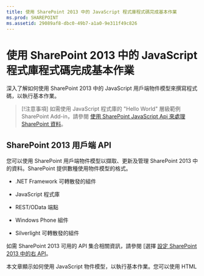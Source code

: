 ```yaml
---
title: 使用 SharePoint 2013 中的 JavaScript 程式庫程式碼完成基本作業
ms.prod: SHAREPOINT
ms.assetid: 29089af8-dbc0-49b7-a1a0-9e311f49c826
---
```



# 使用 SharePoint 2013 中的 JavaScript 程式庫程式碼完成基本作業
深入了解如何使用 SharePoint 2013 中的 JavaScript 用戶端物件模型來撰寫程式碼，以執行基本作業。
> [!注意事項]
> 如需使用 JavaScript 程式庫的 "Hello World" 層級範例 SharePoint Add-in，請參閱  [使用 SharePoint JavaScript Api 來處理 SharePoint 資料](use-the-sharepoint-javascript-apis-to-work-with-sharepoint-data.md)。 
  
    
    


## SharePoint 2013 用戶端 API
<a name="ClientAPIs"> </a>

您可以使用 SharePoint 用戶端物件模型以擷取、更新及管理 SharePoint 2013 中的資料。SharePoint 提供數種使用物件模型的格式。
  
    
    

- .NET Framework 可轉散發的組件
    
  
- JavaScript 程式庫
    
  
- REST/OData 端點
    
  
- Windows Phone 組件
    
  
- Silverlight 可轉散發的組件
    
  
如需 SharePoint 2013 可用的 API 集合相關資訊，請參閱  [選擇 [設定 SharePoint 2013 中的右 API](http://msdn.microsoft.com/library/f36645da-77c5-47f1-a2ca-13d4b62b320d%28Office.15%29.aspx)。
  
    
    
本文章顯示如何使用 JavaScript 物件模型，以執行基本作業。您可以使用 HTML <script> 標籤，來新增物件模型的參考。如需如何使用其他用戶端 API 的詳細資訊，請參閱下列項目：
  
    
    

-  [使用 SharePoint 2013 用戶端程式庫程式碼完成基本作業](complete-basic-operations-using-sharepoint-2013-client-library-code.md)
    
  
-  [使用 SharePoint 2013 其餘端點完成基本作業](complete-basic-operations-using-sharepoint-2013-rest-endpoints.md)
    
  
-  [建置存取 SharePoint 2013 的 Windows Phone 應用程式](http://msdn.microsoft.com/library/36681335-f772-4499-8445-f94481bc18e7%28Office.15%29.aspx)
    
  
-  [使用 Silverlight 物件模型](http://msdn.microsoft.com/library/cea7829d-f360-4052-8b76-91d90bcefd2a%28Office.15%29.aspx)
    
  

## 使用 JavaScript 用戶端物件模型，以執行 SharePoint 2013 中的基本工作
<a name="BasicOps_SPJSOMOps"> </a>

下列章節說明您可以用程式設計的方式完成的工作，包含示範作業的 JavaScript 程式碼範例。
  
    
    
當您建立雲端託管的增益集時，您可以使用 HTML <script> 標籤，來新增物件模型的參考。我們建議您參考主機 Web，因為可能不是雲端託管的增益集中每種情況下，都會有增益集 Web。如果使用 **{StandardTokens}** 權杖，您可以從 _SPHostUrl_ 查詢字串參數擷取主機 Web URL。如果使用 **{HostUrl}** 權杖，您也可以使用自訂所定義的查詢字串參數。主應用程式的 web URL 之後，您必須使用 JavaScript 程式碼來動態建立物件模型的參考。
  
    
    
下列程式碼範例會執行這些工作，來加入 JavaScript 物件模型參考︰
  
    
    

- 從 Microsoft 內容傳遞網路 (CDN) 參考 AJAX Library。
    
  
- 從 Microsoft CDN 參考 jQuery Library。
    
  
- 從查詢字串中擷取主機 Web 的 URL。
    
  
- 使用 jQuery 中的 **getScript** 函數，載入 SP.Runtime.js 和 SP.js 檔案。在載入檔案之後，您的程式會有權存取 SharePoint 的 JavaScript 物件模型。
    
  
- 在 **execOperation** 函數中繼續流程。
    
  



```

<script
    src="//ajax.aspnetcdn.com/ajax/4.0/1/MicrosoftAjax.js" 
    type="text/javascript">
</script>
<script
    type="text/javascript"
    src="//ajax.aspnetcdn.com/ajax/jQuery/jquery-1.7.2.min.js">
</script>
<script type="text/javascript">
    var hostweburl;

    // Load the required SharePoint libraries.
    $(document).ready(function () {

        // Get the URI decoded URLs.
        hostweburl =
            decodeURIComponent(
                getQueryStringParameter("SPHostUrl")
        );

        // The js files are in a URL in the form:
        // web_url/_layouts/15/resource_file
        var scriptbase = hostweburl + "/_layouts/15/";

        // Load the js files and continue to
        // the execOperation function.
        $.getScript(scriptbase + "SP.Runtime.js",
            function () {
                $.getScript(scriptbase + "SP.js", execOperation);
            }
        );
    });

    // Function to execute basic operations.
    function execOperation() {

        // Continue your program flow here.

    }

    // Function to retrieve a query string value.
    // For production purposes you may want to use
    // a library to handle the query string.
    function getQueryStringParameter(paramToRetrieve) {
        var params =
            document.URL.split("?")[1].split("&amp;");
        var strParams = "";
        for (var i = 0; i < params.length; i = i + 1) {
            var singleParam = params[i].split("=");
            if (singleParam[0] == paramToRetrieve)
                return singleParam[1];
        }
    }
</script>

```

當您建立 SharePoint 託管的增益集時，您可以使用 HTML <script> 標籤，來新增物件模型的參考。SharePoint 託管的增益集中，增益集 Web 讓您可使用相對路徑來參考所需的檔案，以使用 JavaScript 物件模型。
  
    
    
下列標記會執行這些工作，來加入 JavaScript 物件模型參考︰
  
    
    

- 從 Microsoft CDN 參考 AJAX library。
    
  
- 使用增益集 Web 的相對 URL，來參考 SP.Runtime.js 檔案。
    
  
- 使用增益集 Web 的相對 URL，來參考 SP.js 檔案。
    
  



```

<script
    src="//ajax.aspnetcdn.com/ajax/4.0/1/MicrosoftAjax.js" 
    type="text/javascript">
</script>
<script 
    type="text/javascript" 
    src="/_layouts/15/sp.runtime.js">
</script>
<script 
    type="text/javascript" 
    src="/_layouts/15/sp.js">
</script>
<script type="text/javascript">

    // Continue your program flow here.

</script>
```


## SharePoint 網站工作
<a name="BasicOps_SPWebTasks"> </a>

若要使用 JavaScript 來處理網站，請先使用 **ClientContext(serverRelativeUrl)** 建構函式，並傳遞 URL 或 URI 以傳回特定的要求內容。
  
    
    

### 擷取網站的屬性

使用 **ClientContext** 類別的 Web 屬性，來指定位於指定內容 URL 的網站物件屬性。在透過 **load(clientObject)** 方法載入網站物件，並呼叫 **executeQueryAsync(succeededCallback, failedCallback)** 之後，您會取得該網站的所有屬性的存取。下列範例會顯示標題和指定的網站的描述；雖然在您載入網站物件，並執行查詢之後，就可以使用所有依預設會傳回的其他屬性。
  
    
    

```

function retrieveWebSite(siteUrl) {
    var clientContext = new SP.ClientContext(siteUrl);
    this.oWebsite = clientContext.get_web();

    clientContext.load(this.oWebsite);

    clientContext.executeQueryAsync(
        Function.createDelegate(this, this.onQuerySucceeded), 
        Function.createDelegate(this, this.onQueryFailed)
    );
}

function onQuerySucceeded(sender, args) {
    alert('Title: ' + this.oWebsite.get_title() + 
        ' Description: ' + this.oWebsite.get_description());
}
    
function onQueryFailed(sender, args) {
    alert('Request failed. ' + args.get_message() + 
        '\\n' + args.get_stackTrace());
}
```


### 擷取選取的網站屬性

若要減少用戶端與伺服器之間不必要的資料傳輸，您可能會想要只傳回網站物件的指定屬性，而不是其所有的屬性。在這種情況下，使用與 LINQ 查詢或 Lambda 運算式語法搭配 **load(clientObject)** 方法，以指定要從伺服器傳回的屬性。在下列範例中，呼叫 **executeQueryAsync(succeededCallback, failedCallback)** 之後，只有標題和網站物件的建立日期變成可用。
  
    
    

```

function retrieveWebSiteProperties(siteUrl) {
    var clientContext = new SP.ClientContext(siteUrl);
    this.oWebsite = clientContext.get_web();

    clientContext.load(this.oWebsite, 'Title', 'Created');

    clientContext.executeQueryAsync(
        Function.createDelegate(this, this.onQuerySucceeded), 
        Function.createDelegate(this, this.onQueryFailed)
    );
}

function onQuerySucceeded(sender, args) {
    alert('Title: ' + this.oWebsite.get_title() + 
        ' Created: ' + this.oWebsite.get_created());
}
    
function onQueryFailed(sender, args) {
    alert('Request failed. ' + args.get_message() + 
        '\\n' + args.get_stackTrace());
}
```


> [!注意事項]
> 如果您嘗試存取其他屬性，程式碼會擲回例外，因為沒有其他屬性可用。 
  
    
    


### 寫入網站的屬性

若要修改網站，設定其屬性並呼叫 **update()** 方法，與伺服器物件模型運作的方式相似。然而，在用戶端物件模型中，您必須呼叫 **executeQueryAsync(succeededCallback, failedCallback)** 以要求批次處理您指定的所有命令。下列範例會變更標題和指定網站的描述。
  
    
    

```

function updateWebSite(siteUrl) {
    var clientContext = new SP.ClientContext(siteUrl);
    this.oWebsite = clientContext.get_web();

    this.oWebsite.set_title('Updated Web Site');
    this.oWebsite.set_description('This is an updated Web site.');
    this.oWebsite.update();

    clientContext.load(this.oWebsite, 'Title', 'Description');

    clientContext.executeQueryAsync(
        Function.createDelegate(this, this.onQuerySucceeded), 
        Function.createDelegate(this, this.onQueryFailed)
    );
}

function onQuerySucceeded(sender, args) {
    alert('Title: ' + this.oWebsite.get_title() + 
        ' Description: ' + this.oWebsite.get_description());
}
    
function onQueryFailed(sender, args) {
    alert('Request failed. ' + args.get_message() + 
        '\\n' + args.get_stackTrace());
}
```


## SharePoint 清單工作
<a name="BasicOps_SPListTasks"> </a>

使用 JavaScript 來處理清單物件，與處理網站物件相似。開始時，請使用 **ClientContext(serverRelativeUrl)** 建構函式並傳遞 URL 或 URI，以傳回特定的要求內容。然後您可以使用 **Web** 類別的 **lists** 屬性，來取得在網站中的清單集合。
  
    
    

### 擷取網站中所有清單的所有屬性

若要傳回網站的所有清單，請透過 **load(clientObject)** 方法載入清單集合，然後再呼叫 **executeQueryAsync(succeededCallback, failedCallback)**。下列範例會顯示網站的 URL，以及清單建立的日期和時間。
  
    
    

```

function retrieveAllListProperties(siteUrl) {
    var clientContext = new SP.ClientContext(siteUrl);
    var oWebsite = clientContext.get_web();
    this.collList = oWebsite.get_lists();
    clientContext.load(collList);

    clientContext.executeQueryAsync(
        Function.createDelegate(this, this.onQuerySucceeded), 
        Function.createDelegate(this, this.onQueryFailed)
    );
}

function onQuerySucceeded() {
    var listInfo = '';
    var listEnumerator = collList.getEnumerator();

    while (listEnumerator.moveNext()) {
        var oList = listEnumerator.get_current();
        listInfo += 'Title: ' + oList.get_title() + ' Created: ' + 
            oList.get_created().toString() + '\\n';
    }
    alert(listInfo);
}

function onQueryFailed(sender, args) {
    alert('Request failed. ' + args.get_message() + 
        '\\n' + args.get_stackTrace());
}
```


### 只擷取清單的指定屬性

先前的範例會傳回網站中清單的所有屬性。若要減少用戶端與伺服器之間不必要的資料傳輸，您可以使用 LINQ 查詢運算式，指定要傳回的屬性。在 JavaScript 中，您指定 **Include** 做為查詢字串的一部分，傳遞至 **load(clientObject)** 方法，以指定要傳回的屬性。下列範例會使用這種方法，只傳回集合中每個清單的標題和識別碼。
  
    
    

```

function retrieveSpecificListProperties(siteUrl) {
    var clientContext = new SP.ClientContext(siteUrl);
    var oWebsite = clientContext.get_web();
    this.collList = oWebsite.get_lists();

    clientContext.load(collList, 'Include(Title, Id)');
    clientContext.executeQueryAsync(
        Function.createDelegate(this, this.onQuerySucceeded), 
        Function.createDelegate(this, this.onQueryFailed)
    );
}

function onQuerySucceeded() {
    var listInfo = '';
    var listEnumerator = collList.getEnumerator();

    while (listEnumerator.moveNext()) {
        var oList = listEnumerator.get_current();
        listInfo += 'Title: ' + oList.get_title() + 
            ' ID: ' + oList.get_id().toString() + '\\n';
    }
    alert(listInfo);
}

function onQueryFailed(sender, args) {
    alert('Request failed. ' + args.get_message() + 
        '\\n' + args.get_stackTrace());
}

```


### 儲存在集合中所擷取的清單

如下列範例所示，您可以使用 **loadQuery(clientObjectCollection, exp)** 方法，而不是 **load(clientObject)** 方法，來將傳回值儲存在另一個集合中，而不是將其儲存在清單屬性中。
  
    
    

```

function retrieveSpecificListPropertiesToCollection(siteUrl) {
    var clientContext = new SP.ClientContext(siteUrl);
    var oWebsite = clientContext.get_web();
    var collList = oWebsite.get_lists();

    this.listInfoCollection = clientContext.loadQuery(collList, 'Include(Title, Id)');
    clientContext.executeQueryAsync(
        Function.createDelegate(this, this.onQuerySucceeded), 
        Function.createDelegate(this, this.onQueryFailed)
    );
}

function onQuerySucceeded() {
    var listInfo = '';

    for (var i = 0; i < this.listInfoCollection.length; i++) {
        var oList = this.listInfoCollection[i];
        listInfo += 'Title: ' + oList.get_title() + 
            ' ID: ' + oList.get_id().toString();
    }
    alert(listInfo.toString());
}

function onQueryFailed(sender, args) {
    alert('Request failed. ' + args.get_message() + 
        '\\n' + args.get_stackTrace());
}
```


### 套用篩選條件至清單擷取

如下列範例所示，您可以在 JavaScript 查詢中使用巢狀 **Include** 陳述式，來傳回清單及其欄位的中繼資料。範例會傳回網站內所有清單的所有欄位，並顯示所有包含字串「名稱」的欄位標題以及內部名稱。
  
    
    

```

function retrieveAllListsAllFields(siteUrl) {
    var clientContext = new SP.ClientContext(siteUrl);
    var oWebsite = clientContext.get_web();
    var collList = oWebsite.get_lists();

    this.listInfoArray = clientContext.loadQuery(collList, 
        'Include(Title,Fields.Include(Title,InternalName))');

    clientContext.executeQueryAsync(
        Function.createDelegate(this, this.onQuerySucceeded), 
        Function.createDelegate(this, this._onQueryFailed)
    );
}

function onQuerySucceeded() {
    var listInfo = '';

    for (var i = 0; i < this.listInfoArray.length; i++) {
        var oList = this.listInfoArray[i];
        var collField = oList.get_fields();
        var fieldEnumerator = collField.getEnumerator();
            
        while (fieldEnumerator.moveNext()) {
            var oField = fieldEnumerator.get_current();
            var regEx = new RegExp('name', 'ig');
            
            if (regEx.test(oField.get_internalName())) {
                listInfo += '\\nList: ' + oList.get_title() + 
                    '\\n\\tField Title: ' + oField.get_title() + 
                    '\\n\\tField Name: ' + oField.get_internalName();
            }
        }
    }
    alert(listInfo);
}

function onQueryFailed(sender, args) {
    alert('Request failed. ' + args.get_message() + 
        '\\n' + args.get_stackTrace());
}

```


## 建立、更新和刪除清單
<a name="BasicOps_SPListCRUD"> </a>

透過用戶端物件模型來建立、更新和刪除清單的運作方式，與使用.NET 用戶端物件模型來執行這些工作相似；只是到您呼叫 **executeQueryAsync(succeededCallback, failedCallback)** 函數為止，用戶端作業會無法完成。
  
    
    

### 建立並更新清單

若要使用 JavaScript 來建立清單物件，請使用 **ListCreationInformation** 物件來定義其屬性，然後將此物件傳遞至 **ListCollection** 物件的 **add(parameters)** 函數。下列範例會建立新的宣告清單。
  
    
    

```

function createList(siteUrl) {
    var clientContext = new SP.ClientContext(siteUrl);
    var oWebsite = clientContext.get_web();
    
    var listCreationInfo = new SP.ListCreationInformation();
    listCreationInfo.set_title('My Announcements List');
    listCreationInfo.set_templateType(SP.ListTemplateType.announcements);

    this.oList = oWebsite.get_lists().add(listCreationInfo);

    clientContext.load(oList);
    clientContext.executeQueryAsync(
        Function.createDelegate(this, this.onQuerySucceeded), 
        Function.createDelegate(this, this.onQueryFailed)
    );
}

function onQuerySucceeded() {
    var result = oList.get_title() + ' created.';
    alert(result);
}

function onQueryFailed(sender, args) {
    alert('Request failed. ' + args.get_message() + 
        '\\n' + args.get_stackTrace());
}
```

如果您在建立之後需要更新清單，在呼叫 **executeQueryAsync(succeededCallback, failedCallback)** 之前，您可以設定清單內容並呼叫 **update()** 函數，如先前範例中的下列修改所示。
  
    
    



```

.
.
.
.
this.oList = oWebsite.get_lists().add(listCreationInfo);

oList.set_description('New Announcements List');
oList.update();

clientContext.load(oList);
clientContext.executeQueryAsync(
    Function.createDelegate(this, this.onQuerySucceeded), 
    Function.createDelegate(this, this.onQueryFailed)
);
```


### 將欄位新增到清單

使用 **FieldCollection** 物件的 **add(field)** 或 **addFieldAsXml(schemaXml, addToDefaultView, options)** 函數，將欄位新增到清單的欄位集合。下列範例會建立欄位，並在呼叫 **executeQueryAsync(succeededCallback, failedCallback)** 之前將其更新。
  
    
    

```

function addFieldToList(siteUrl) {
    var clientContext = new SP.ClientContext(siteUrl);

    var oList = clientContext.get_web().get_lists().getByTitle('Announcements');
    this.oField = oList.get_fields().addFieldAsXml(
        '<Field DisplayName=\\'MyField\\' Type=\\'Number\\' />', 
        true, 
        SP.AddFieldOptions.defaultValue
    );

    var fieldNumber = clientContext.castTo(oField,SP.FieldNumber);
    fieldNumber.set_maximumValue(100);
    fieldNumber.set_minimumValue(35);
    fieldNumber.update();

    clientContext.load(oField);
    clientContext.executeQueryAsync(
        Function.createDelegate(this, this.onQuerySucceeded), 
        Function.createDelegate(this, this.onQueryFailed)
    );
}

function onQuerySucceeded() {
    var result = oField.get_title() + ' added.';
    alert(result);
}

function onQueryFailed(sender, args) {
    alert('Request failed. ' + args.get_message() + 
        '\\n' + args.get_stackTrace());
}
```


### 刪除清單

若要刪除清單，請呼叫清單物件的 **deleteObject()** 函數，如下列範例所示。
  
    
    

```

function deleteList(siteUrl) {
    var clientContext = new SP.ClientContext(siteUrl);
    var oWebsite = clientContext.get_web();
    this.listTitle = 'My Announcements List';

    this.oList = oWebsite.get_lists().getByTitle(listTitle);
    oList.deleteObject();

    clientContext.executeQueryAsync(
        Function.createDelegate(this, this.onQuerySucceeded), 
        Function.createDelegate(this, this.onQueryFailed)
    );
}

function onQuerySucceeded() {
    var result = listTitle + ' deleted.';
    alert(result);
}

function onQueryFailed(sender, args) {
    alert('Request failed. ' + args.get_message() + 
        '\\n' + args.get_stackTrace());
}
```


## 建立、更新和刪除資料夾
<a name="BasicOps_FolderTasks"> </a>

您可以使用 JavaScript 物件模型來管理資料夾，以組織您的內容。下列章節說明要如何在資料夾上執行基本作業。
  
    
    

### 在文件庫中建立資料夾

若要建立資料夾，請使用 **ListItemCreationInformation** 物件，將基礎物件類型設定為 **SP.FileSystemObjectType.folder**，並將其當做參數傳遞至 **List** 物件的 **addItem(parameters)** 函數。在此方法傳回的清單項目物件上設定屬性，然後呼叫 **update()** 函數，如下列範例所示。
  
    
    

```

function createFolder(resultpanel) {
    var clientContext;
    var oWebsite;
    var oList;
    var itemCreateInfo;

    clientContext = new SP.ClientContext.get_current();
    oWebsite = clientContext.get_web();
    oList = oWebsite.get_lists().getByTitle("Shared Documents");

    itemCreateInfo = new SP.ListItemCreationInformation();
    itemCreateInfo.set_underlyingObjectType(SP.FileSystemObjectType.folder);
    itemCreateInfo.set_leafName("My new folder!");
    this.oListItem = oList.addItem(itemCreateInfo);
    this.oListItem.set_item("Title", "My new folder!");
    this.oListItem.update();

    clientContext.load(this.oListItem);
    clientContext.executeQueryAsync(
        Function.createDelegate(this, successHandler),
        Function.createDelegate(this, errorHandler)
    );

    function successHandler() {
        resultpanel.innerHTML = "Go to the " +
            "<a href='../Lists/Shared Documents'>document library</a> " +
            "to see your new folder.";
    }

    function errorHandler() {
        resultpanel.innerHTML =
            "Request failed: " + arguments[1].get_message();
    }
}
```


### 更新文件庫中的資料夾

若要更新資料夾名稱，您可以撰寫 **FileLeafRef** 屬性並呼叫 **update()** 函數，如此當您呼叫 **executeQueryAsync** 方法時，變更才會生效。
  
    
    

```

function updateFolder(resultpanel) {
    var clientContext;
    var oWebsite;
    var oList;

    clientContext = new SP.ClientContext.get_current();
    oWebsite = clientContext.get_web();
    oList = oWebsite.get_lists().getByTitle("Shared Documents");

    this.oListItem = oList.getItemById(1);
    this.oListItem.set_item("FileLeafRef", "My updated folder");
    this.oListItem.update();

    clientContext.load(this.oListItem);
    clientContext.executeQueryAsync(
        Function.createDelegate(this, successHandler),
        Function.createDelegate(this, errorHandler)
    );

    function successHandler() {
        resultpanel.innerHTML = "Go to the " +
            "<a href='../Lists/Shared Documents'>document library</a> " +
            "to see your updated folder.";
    }

    function errorHandler() {
        resultpanel.innerHTML = "Request failed: " + arguments[1].get_message();
    }
}
```


### 刪除文件庫中的資料夾

若要刪除資料夾，請呼叫物件上的 **deleteObject()** 函數。下列範例會使用 **getFolderByServerRelativeUrl** 方法，來從文件庫擷取資料夾，然後刪除項目。
  
    
    

```

function deleteFolder(resultpanel) {
    var clientContext;
    var oWebsite;
    var folderUrl;

    clientContext = new SP.ClientContext.get_current();
    oWebsite = clientContext.get_web();

    clientContext.load(oWebsite);
    clientContext.executeQueryAsync(function () {
        folderUrl = oWebsite.get_serverRelativeUrl() + "/Lists/Shared Documents/Folder1";
        this.folderToDelete = oWebsite.getFolderByServerRelativeUrl(folderUrl);
        this.folderToDelete.deleteObject();

        clientContext.executeQueryAsync(
            Function.createDelegate(this, successHandler),
            Function.createDelegate(this, errorHandler)
        );
    }, errorHandler);

    function successHandler() {
        resultpanel.innerHTML = "Go to the " +
            "<a href='../Lists/Shared Documents'>document library</a> " +
            "to make sure the folder is no longer there.";
    }

    function errorHandler() {
        resultpanel.innerHTML = "Request failed: " + arguments[1].get_message();
    }
}
```


## 建立、讀取、更新和刪除檔案
<a name="BasicOps_FileTasks"> </a>

您可以使用 JavaScript 物件模型來管理檔案。下列章節說明如何在檔案上執行基本作業。
  
    
    

> [!注意事項]
> 您只可以使用 JavaScript 物件模型，處理多達 1.5 MB 的檔案。若要上載較大的檔案，請使用 REST (具象狀態傳輸)。如需詳細資訊，請參閱 [](complete-basic-operations-using-sharepoint-2013-rest-endpoints.md#LargeFiles)。 
  
    
    


### 在文件庫中建立檔案

若要建立檔案，請使用 **FileCreationInformation** 物件設定 URL 屬性，並以 Base64 編碼的位元組陣列來附加內容，如本範例所示。
  
    
    

```

function createFile(resultpanel) {
    var clientContext;
    var oWebsite;
    var oList;
    var fileCreateInfo;
    var fileContent;

    clientContext = new SP.ClientContext.get_current();
    oWebsite = clientContext.get_web();
    oList = oWebsite.get_lists().getByTitle("Shared Documents");

    fileCreateInfo = new SP.FileCreationInformation();
    fileCreateInfo.set_url("my new file.txt");
    fileCreateInfo.set_content(new SP.Base64EncodedByteArray());
    fileContent = "The content of my new file";

    for (var i = 0; i < fileContent.length; i++) {
        
        fileCreateInfo.get_content().append(fileContent.charCodeAt(i));
    }

    this.newFile = oList.get_rootFolder().get_files().add(fileCreateInfo);

    clientContext.load(this.newFile);
    clientContext.executeQueryAsync(
        Function.createDelegate(this, successHandler),
        Function.createDelegate(this, errorHandler)
    );

    function successHandler() {
        resultpanel.innerHTML =
            "Go to the " +
            "<a href='../Lists/Shared Documents'>document library</a> " +
            "to see your new file.";
    }

    function errorHandler() {
        resultpanel.innerHTML = "Request failed: " + arguments[1].get_message();
    }
}
```


### 讀取文件庫中的檔案

若要讀取檔案的內容，請在檔案的 URL 上執行 **GET** 作業，如下列範例所示。
  
    
    

```

function readFile(resultpanel) {
    var clientContext;
    var oWebsite;
    var fileUrl;

    clientContext = new SP.ClientContext.get_current();
    oWebsite = clientContext.get_web();

    clientContext.load(oWebsite);
    clientContext.executeQueryAsync(function () {
        fileUrl = oWebsite.get_serverRelativeUrl() +
            "/Lists/Shared Documents/TextFile1.txt";
        $.ajax({
            url: fileUrl,
            type: "GET"
        })
            .done(Function.createDelegate(this, successHandler))
            .error(Function.createDelegate(this, errorHandler));
    }, errorHandler);

    function successHandler(data) {
        resultpanel.innerHTML =
            "The content of file \\"TextFile1.txt\\": " + data
    }

    function errorHandler() {
        resultpanel.innerHTML =
            "Request failed: " + arguments[2];
    }
}
```


### 更新文件庫中的檔案

若要更新檔案的內容，您可以使用 **FileCreationInformation** 物件，並使用 **set_overwrite()** 方法，將覆寫屬性設定為 True，如本範例所示。
  
    
    

```

function updateFile(resultpanel) {
    var clientContext;
    var oWebsite;
    var oList;
    var fileCreateInfo;
    var fileContent;

    clientContext = new SP.ClientContext.get_current();
    oWebsite = clientContext.get_web();
    oList = oWebsite.get_lists().getByTitle("Shared Documents");

    fileCreateInfo = new SP.FileCreationInformation();
    fileCreateInfo.set_url("TextFile1.txt");
    fileCreateInfo.set_content(new SP.Base64EncodedByteArray());
    fileCreateInfo.set_overwrite(true);
    fileContent = "The updated content of my file";

    for (var i = 0; i < fileContent.length; i++) {

        fileCreateInfo.get_content().append(fileContent.charCodeAt(i));
    }

    this.existingFile = oList.get_rootFolder().get_files().add(fileCreateInfo);

    clientContext.load(this.existingFile);
    clientContext.executeQueryAsync(
        Function.createDelegate(this, successHandler),
        Function.createDelegate(this, errorHandler)
    );

    function successHandler() {
        resultpanel.innerHTML =
            "Go to the " +
            "<a href='../Lists/Shared Documents'>document library</a> " +
            "to see the updated \\"TextFile1.txt\\" file.";
    }

    function errorHandler() {
        resultpanel.innerHTML =
            "Request failed: " + arguments[1].get_message();
    }
}
```


### 刪除文件庫中的檔案

若要刪除檔案，請呼叫物件上的 **deleteObject()** 函數。下列範例會使用 **getFileByServerRelativeUrl** 方法，來從文件庫擷取檔案，然後刪除項目。
  
    
    

```

function deleteFile(resultpanel) {
    var clientContext;
    var oWebsite;
    var fileUrl;

    clientContext = new SP.ClientContext.get_current();
    oWebsite = clientContext.get_web();

    clientContext.load(oWebsite);
    clientContext.executeQueryAsync(function () {
        fileUrl = oWebsite.get_serverRelativeUrl() +
            "/Lists/Shared Documents/TextFile1.txt";
        this.fileToDelete = oWebsite.getFileByServerRelativeUrl(fileUrl);
        this.fileToDelete.deleteObject();

        clientContext.executeQueryAsync(
            Function.createDelegate(this, successHandler),
            Function.createDelegate(this, errorHandler)
        );
    }, errorHandler);

    function successHandler() {
        resultpanel.innerHTML =
            "Go to the " +
            "<a href='../Lists/Shared Documents'>document library</a> " +
            "to confirm that the \\"TextFile1.txt\\" file has been deleted.";
    }

    function errorHandler() {
        resultpanel.innerHTML = "Request failed: " + arguments[1].get_message();
    }
}
```


## SharePoint 清單項目工作
<a name="BasicOps_SPListItemTasks"> </a>

若要使用 JavaScript 從清單中傳回項目，請使用 **getItemById(id)** 函數來傳回單一項目，或使用 **getItems(query)** 函數來傳回多個項目。然後使用 **load(clientObject)** 函數，來獲得代表項目的清單項目物件。
  
    
    

### 從清單中擷取項目

 **getItems(query)** 函數讓您可定義 Collaborative Application Markup Language (CAML) 查詢，該查詢會指定要傳回的項目。您可以傳遞未定義的 **CamlQuery** 物件，來從清單中傳回所有的項目，或使用 **set_viewXml** 函數來定義 CAML 查詢，並傳回符合特定準則的項目。下列範例除了標題和本文資料欄值，還會顯示宣告清單中前 100 個項目的識別碼，以集合識別碼值大於 10 的清單項目開頭。
  
    
    

```

function retrieveListItems(siteUrl) {
    var clientContext = new SP.ClientContext(siteUrl);
    var oList = clientContext.get_web().get_lists().getByTitle('Announcements');
        
    var camlQuery = new SP.CamlQuery();
    camlQuery.set_viewXml(
        '<View><Query><Where><Geq><FieldRef Name=\\'ID\\'/>' + 
        '<Value Type=\\'Number\\'>1</Value></Geq></Where></Query>' + 
        '<RowLimit>10</RowLimit></View>'
    );
    this.collListItem = oList.getItems(camlQuery);
        
    clientContext.load(collListItem);
    clientContext.executeQueryAsync(
        Function.createDelegate(this, this.onQuerySucceeded), 
        Function.createDelegate(this, this.onQueryFailed)
    ); 
}

function onQuerySucceeded(sender, args) {
    var listItemInfo = '';
    var listItemEnumerator = collListItem.getEnumerator();
        
    while (listItemEnumerator.moveNext()) {
        var oListItem = listItemEnumerator.get_current();
        listItemInfo += '\\nID: ' + oListItem.get_id() + 
            '\\nTitle: ' + oListItem.get_item('Title') + 
            '\\nBody: ' + oListItem.get_item('Body');
    }

    alert(listItemInfo.toString());
}

function onQueryFailed(sender, args) {
    alert('Request failed. ' + args.get_message() + 
        '\\n' + args.get_stackTrace());
}
```


### 使用 Include 方法來存取 ListItem 物件的屬性

當您傳回清單項目時，依預設 **ListItem** 物件的四個屬性不可用 - **displayName**、 **effectiveBasePermissions**、 **hasUniqueRoleAssignments** 和 **roleAssignments**。如果您嘗試存取這些屬性的其中一個，先前的範例會傳回 **PropertyOrFieldNotInitializedException**。若要存取這些屬性，請將 **Include** 方法當作查詢字串的一部分使用，如下列範例所示。
  
    
    

> [!注意事項]
> 當您使用 LINQ 來針對用戶端物件模型建立查詢時，會使用  [LINQ to Objects](http://msdn.microsoft.com/zh-tw/library/bb397919)，而不是  [LINQ to SharePoint provider](http://msdn.microsoft.com/zh-tw/library/ee535491)，後者只有當您撰寫針對伺服器物件模型的程式碼時，才可以使用。 
  
    
    


```

function retrieveListItemsInclude(siteUrl) {
    var clientContext = new SP.ClientContext(siteUrl);
    var oList = clientContext.get_web().get_lists().getByTitle('Announcements');

    var camlQuery = new SP.CamlQuery();
    camlQuery.set_viewXml('<View><RowLimit>100</RowLimit></View>');
    this.collListItem = oList.getItems(camlQuery);

    clientContext.load(
        collListItem, 
        'Include(Id, DisplayName, HasUniqueRoleAssignments)'
    );
    clientContext.executeQueryAsync(
        Function.createDelegate(this, this.onQuerySucceeded), 
        Function.createDelegate(this, this.onQueryFailed)
    );
}

function onQuerySucceeded(sender, args) {
    var listItemInfo = '';
    var listItemEnumerator = collListItem.getEnumerator();
        
    while (listItemEnumerator.moveNext()) {
        var oListItem = listItemEnumerator.get_current();
        listItemInfo += '\\nID: ' + oListItem.get_id() + 
            '\\nDisplay name: ' + oListItem.get_displayName() + 
            '\\nUnique role assignments: ' + 
            oListItem.get_hasUniqueRoleAssignments();
    }

    alert(listItemInfo.toString());
}

function onQueryFailed(sender, args) {
    alert('Request failed. ' + args.get_message() + 
        '\\n' + args.get_stackTrace());
}

```

因為這個範例會使用 **Include**，在查詢執行之後，只有指定的屬性可用。因此，如果您嘗試存取除了指定的屬性以外的其他屬性，您會收到 **PropertyOrFieldNotInitializedException**。此外，如果您嘗試使用例如 **get_contentType** 或 **get_parentList** 函數來存取包含物件的屬性，您會收到這個錯誤訊息。
  
    
    

### 擷取項目的限制

SharePoint Foundation 2010 中 JavaScript 物件模型的 **loadQuery(clientObjectCollection, exp)** 方法，不支援 LINQ 方法和所管理的物件模型使用的運算子。
  
    
    

## 建立、更新和刪除清單項目
<a name="BasicOps_SPListItemCRUD"> </a>

透過用戶端物件模型來建立、更新和刪除清單項目的運作方式，與透過伺服器物件模型來執行這些工作相似。建立清單項目物件、設定其屬性，然後更新物件。若要修改或刪除清單項目物件，請使用 **ListItemCollection** 物件的 **getById(id)** 函數以傳回物件，然後在此方法傳回的物件上設定屬性並呼叫更新；或呼叫物件本身的方法來刪除。與伺服器物件模型不同，每個用戶端物件模型中的這些作業，都必須以呼叫 **to executeQueryAsync(succeededCallback, failedCallback)** 結束，變更才會在伺服器上生效。
  
    
    

### 建立清單項目

若要建立清單項目，請建立 **ListItemCreationInformation** 物件、設定其屬性，並將其當做參數傳遞至 **List** 物件的 **addItem(parameters)** 函數。在此方法傳回的清單項目物件上設定屬性，然後呼叫 **update()** 函數，如下列範例所示。
  
    
    

```

function createListItem(siteUrl) {
    var clientContext = new SP.ClientContext(siteUrl);
    var oList = clientContext.get_web().get_lists().getByTitle('Announcements');
        
    var itemCreateInfo = new SP.ListItemCreationInformation();
    this.oListItem = oList.addItem(itemCreateInfo);
    oListItem.set_item('Title', 'My New Item!');
    oListItem.set_item('Body', 'Hello World!');
    oListItem.update();

    clientContext.load(oListItem);
    clientContext.executeQueryAsync(
        Function.createDelegate(this, this.onQuerySucceeded), 
        Function.createDelegate(this, this.onQueryFailed)
    );
}

function onQuerySucceeded() {
    alert('Item created: ' + oListItem.get_id());
}

function onQueryFailed(sender, args) {
    alert('Request failed. ' + args.get_message() + 
        '\\n' + args.get_stackTrace());
}
```


### 更新清單項目

若要設定大部分的清單項目內容，您可以使用資料欄索引子來進行指派並呼叫 **update()** 函數，因此當您呼叫 **executeQueryAsync(succeededCallback, failedCallback)** 時，變更將會生效。下列範例會設定宣告清單中，第三個項目的標題。
  
    
    

```

function updateListItem(siteUrl) {
    var clientContext = new SP.ClientContext(siteUrl);
    var oList = clientContext.get_web().get_lists().getByTitle('Announcements');

    this.oListItem = oList.getItemById(3);
    oListItem.set_item('Title', 'My Updated Title');
    oListItem.update();

    clientContext.executeQueryAsync(
        Function.createDelegate(this, this.onQuerySucceeded), 
        Function.createDelegate(this, this.onQueryFailed)
    );
}

function onQuerySucceeded() {
    alert('Item updated!');
}

function onQueryFailed(sender, args) {
    alert('Request failed. ' + args.get_message() + 
        '\\n' + args.get_stackTrace());
}
```


### 刪除清單項目

若要刪除清單項目，請呼叫物件上的 **deleteObject()** 函數。下列範例會使用 **getItemById(id)** 函數，來從清單中傳回第二個項目，然後刪除項目。SharePoint 會維護在集合內的整數識別碼，即使已經將其刪除。例如，因此在清單中的第二個項目，可能會沒有 2 作為其識別項。如果呼叫 **deleteObject()** 函數所針對的項目不存在，便會傳回 **ServerException**。
  
    
    

```

function deleteListItem(siteUrl) {
    this.itemId = 2;
    var clientContext = new SP.ClientContext(siteUrl);
    var oList = clientContext.get_web().get_lists().getByTitle('Announcements');
    this.oListItem = oList.getItemById(itemId);
    oListItem.deleteObject();

    clientContext.executeQueryAsync(
        Function.createDelegate(this, this.onQuerySucceeded), 
        Function.createDelegate(this, this.onQueryFailed)
    );
}

function onQuerySucceeded() {
    alert('Item deleted: ' + itemId);
}

function onQueryFailed(sender, args) {
    alert('Request failed. ' + args.get_message() + 
        '\\n' + args.get_stackTrace());
}
```

例如，如果您想要擷取由於刪除作業而產生的新項目計數，請將呼叫加入 update() 方法，以重新整理清單。此外，在執行查詢前，您必須載入清單物件本身，或清單物件上的 **itemCount** 屬性。如果您想要擷取清單項目的開始和結束計數，您必須執行兩個查詢，並傳回項目計數兩次，如上一個範例中的下列修改所示。
  
    
    



```

function deleteListItemDisplayCount(siteUrl) {
    this.clientContext = new SP.ClientContext(siteUrl);
    this.oList = clientContext.get_web().get_lists().getByTitle('Announcements');
    clientContext.load(oList);

    clientContext.executeQueryAsync(
        Function.createDelegate(this, this.deleteItem), 
        Function.createDelegate(this, this.onQueryFailed)
    );
}

function deleteItem() {
    this.itemId = 58;
    this.startCount = oList.get_itemCount();
    this.oListItem = oList.getItemById(itemId);
    oListItem.deleteObject();

    oList.update();
    clientContext.load(oList);
        
    clientContext.executeQueryAsync(
        Function.createDelegate(this, this.displayCount), 
        Function.createDelegate(this, this.onQueryFailed)
    );
}

function displayCount() {
    var endCount = oList.get_itemCount();
    var listItemInfo = 'Item deleted: ' + itemId + 
        '\\nStart Count: ' +  startCount + 
        ' End Count: ' + endCount;
        
    alert(listItemInfo)
}

function onQueryFailed(sender, args) {
    alert('Request failed. ' + args.get_message() + 
        '\\n' + args.get_stackTrace());
}
```


## 存取主機 Web 中的物件
<a name="BasicOps_AccessHostweb"> </a>

在開發增益集時，您可能會需要存取主機 Web，以便與其中的項目互動。使用 **AppContextSite** 物件來參照主機 Web 或其他的 SharePoint 網站，如下列範例中所示。如需完整的程式碼範例，請參閱 [使用跨網域程式庫 (JSOM)，以取得主機 Web 標題](http://code.msdn.microsoft.com/office/SharePoint-2013-Get-the-563f2a3d)。
  
    
    

```

function execCrossDomainRequest(appweburl, hostweburl) {
    // context: The ClientContext object provides access to
    //      the web and lists objects.
    // factory: Initialize the factory object with the
    //      add-in web URL.
    var context;
    var factory;
    var appContextSite;

    context = new SP.ClientContext(appweburl);
    factory = new SP.ProxyWebRequestExecutorFactory(appweburl);
    context.set_webRequestExecutorFactory(factory);
    appContextSite = new SP.AppContextSite(context, hostweburl);

    this.web = appContextSite.get_web();
    context.load(this.web);

    // Execute the query with all the previous 
    //  options and parameters.
    context.executeQueryAsync(
        Function.createDelegate(this, successHandler), 
        Function.createDelegate(this, errorHandler)
    );

    // Function to handle the success event.
    // Prints the host web's title to the page.
    function successHandler() {
        alert(this.web.get_title());
    }

    // Function to handle the error event.
    // Prints the error message to the page.
    function errorHandler(data, errorCode, errorMessage) {
        alert("Could not complete cross-domain call: " + errorMessage);
    }
}
```

先前的範例使用跨網域程式庫 SharePoint 2013，來存取主機 Web。如需詳細資訊，請參閱 [存取 SharePoint 2013 資料增益集使用跨網域文件庫](access-sharepoint-2013-data-from-add-ins-using-the-cross-domain-library.md)。
  
    
    

## 其他資源
<a name="BasicOps_AddRes"> </a>


-  [使用 SharePoint 2013 用戶端程式庫程式碼完成基本作業](complete-basic-operations-using-sharepoint-2013-client-library-code.md)
    
  
-  [使用 SharePoint 2013 其餘端點完成基本作業](complete-basic-operations-using-sharepoint-2013-rest-endpoints.md)
    
  
-  [開發 SharePoint 的增益集](develop-sharepoint-add-ins.md)
    
  
-  [保護資料存取及用戶端物件模型的 SharePoint 增益集](secure-data-access-and-client-object-models-for-sharepoint-add-ins.md)
    
  
-  [使用 SharePoint 2013 中的外部資料](work-with-external-data-in-sharepoint-2013.md)
    
  

